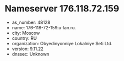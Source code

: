 # Nameserver 176.118.72.159

* as_number: 48128
* name: 176-118-72-159.u-lan.ru.
* city: Moscow
* country: RU
* organization: Obyedinyonniye Lokalniye Seti Ltd.
* version: 9.11.22
* dnssec: Unknown
